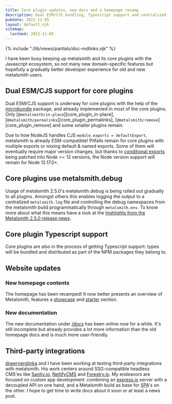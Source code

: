 ```yaml
---
title: Core plugin updates, new docs and a homepage revamp
description: Dual ESM/CJS bundling, Typescript support and centralized metalsmith.debug logging for core plugins. New and more extensive docs are being written and the homepage body got a full revamp featuring a starters and showcase section.
pubdate: 2022-11-05
layout: default.njk
sitemap:
  lastmod: 2022-11-05
---
```

{% include "./lib/views/partials/doc-mdlinks.njk" %}

I have been busy keeping up metalsmith and its core plugins with the Javascript ecosystem, so not many new domain-specific features but hopefully a gradually better developer experience for old and new metalsmith users.

## Dual ESM/CJS support for core plugins

Dual ESM/CJS support is underway for core plugins with the help of the [microbundle](https://github.com/developit/microbundle) package, and already implemented in most of the core plugins. Only [`@metalsmith/in-place`][core_plugin_in-place], [`@metalsmith/permalinks`][core_plugin_permalinks], [`@metalsmith/remove`][core_plugin_remove] and some smaller plugins remain.

Due to how NodeJS handles CJS `module.exports = defaultExport`, metalsmith is already ESM-compatible!
Pitfalls remain for core plugins with multiple exports or mixing default & named exports. Some of them will eventually require major version changes, but thanks to [conditional exports](https://nodejs.org/api/packages.html#conditional-exports) being patched into Node >= 12 versions, the Node version support will remain for Node 12.17.0+.

## Core plugins use metalsmith.debug

Usage of metalsmith 2.5.0's metalsmith.debug is being rolled out gradually to all plugins. Amongst others this enables logging the output to a centralized `metalsmith.log` file and controlling the debug namespaces from the metalsmith build programmatically through `metalsmith.env`. To know more about what this means have a look at the
[highlights from the Metalsmith 2.5.0 release news](/news/2022-06-10/metalsmith-2.5-released/#highlights).
## Core plugin Typescript support

Core plugins are also in the process of getting Typescript support: types will be bundled and distributed as part of the NPM packages they belong to.

## Website updates
### New homepage contents

The homepage has been revamped! It now better presents an overview of Metalsmith, features a [showcase](/#showcase) and [starter](/#use-a-starter) section.

### New documentation

The new documentation under [/docs](/docs) has been online now for a while. It's still incomplete but already provides a lot more information than the old homepage docs and is much more user-friendly. 

## Third-party integrations

[@wernerglinka](https://github.com/wernerglinka) and I have been working at testing third-party integrations with metalsmith. His work centers around SSG-compatible headless CMS'es like [Sanity.io](https://www.sanity.io/), [NetlifyCMS](https://www.netlifycms.org/) and [Forestry.io](https://forestry.io/).  My endeavors are focused on custom app development: combining an [express.js](https://expressjs.com) server with a decoupled API on one hand, and a Metalsmith build as base for <abbr title="Single Page App">SPA</abbr>'s on the other. I hope to get time to write docs about it soon or at least a news post.